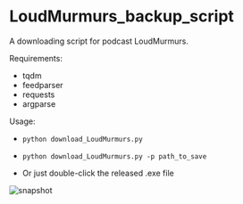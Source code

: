 # LoudMurmurs_backup_script
A downloading script for podcast LoudMurmurs.

Requirements:
  * tqdm
  * feedparser
  * requests
  * argparse

Usage:

  * `python download_LoudMurmurs.py`
    
  * `python download_LoudMurmurs.py -p path_to_save`
  
  * Or just double-click the released .exe file 
  

![snapshot ](https://user-images.githubusercontent.com/17330786/151713736-fb794cfa-a925-4883-a9f0-5a37bb68c86c.png)
